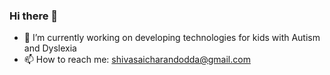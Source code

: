 ### Hi there 👋

<!--
**ShivaSaiCharanD/ShivaSaiCharanD** is a ✨ _special_ ✨ repository because its `README.md` (this file) appears on your GitHub profile.

Here are some ideas to get you started:

- 🌱 I’m currently learning 
- 👯 I’m looking to collaborate on ...
- 🤔 I’m looking for help with ...
- 💬 Ask me about ...
- 😄 Pronouns: ...
- ⚡ Fun fact: ...
-->
 - 🔭 I’m currently working on developing technologies for kids with Autism and Dyslexia
 - 📫 How to reach me: shivasaicharandodda@gmail.com
